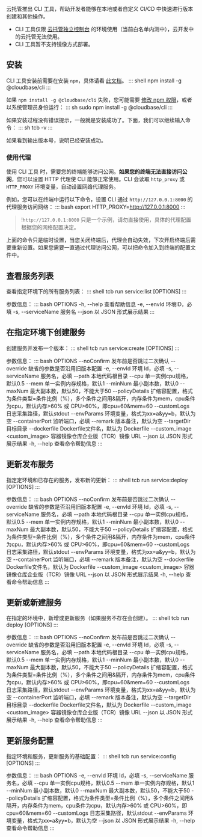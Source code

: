 
云托管推出 CLI 工具，帮助开发者能够在本地或者自定义 CI/CD 中快速进行版本创建和其他操作。

<dx-alert infotype="notice" title="">
<ul style = "margin-bottom: 0px;"><li>CLI 工具仅限 <a href = "https://console.cloud.tencent.com/tcbr">云托管独立控制台</a> 的环境使用（当前白名单内测中），云开发中的云托管无法使用。</li>
<li>CLI 工具暂不支持镜像方式部署。</li></ul>
</dx-alert>


## 安装

CLI 工具安装前需要在安装 `npm`，具体请看 [此文档](https://docs.npmjs.com/downloading-and-installing-node-js-and-npm)。
<dx-codeblock>
:::  shell
npm install -g @cloudbase/cli
:::
</dx-codeblock>


如果 `npm install -g @cloudbase/cli` 失败，您可能需要 [修改 npm 权限](https://docs.npmjs.com/resolving-eacces-permissions-errors-when-installing-packages-globally)，或者以系统管理员身份运行：
<dx-codeblock>
:::  sh
sudo npm install -g @cloudbase/cli
:::
</dx-codeblock>

如果安装过程没有错误提示，一般就是安装成功了。下面，我们可以继续输入命令：
<dx-codeblock>
:::  sh
tcb -v
:::
</dx-codeblock>


如果看到输出版本号，说明已经安装成功。

### 使用代理

使用 CLI 工具 时，需要您的终端能够访问公网。**如果您的终端无法直接访问公网**，您可以设置 HTTP 代理使 CLI 能够正常使用。CLI 会读取 `http_proxy` 或 `HTTP_PROXY` 环境变量，自动设置网络代理服务。

例如，您可以在终端中运行以下命令，设置 CLI 通过 `http://127.0.0.1:8000` 的代理服务访问网络：
<dx-codeblock>
:::  bash
export HTTP_PROXY=http://127.0.0.1:8000
:::
</dx-codeblock>


>!`http://127.0.0.1:8000` 只是一个示例，请勿直接使用，具体的代理配置根据您的网络配置决定。

上面的命令只是临时设置，当您关闭终端后，代理会自动失效，下次开启终端后需要重新设置。如果您需要一直通过代理访问公网，可以把命令加入到终端的配置文件中。

## 查看服务列表

查看指定环境下的所有服务列表：
<dx-codeblock>
:::  shell
tcb run service:list  [OPTIONS]
:::
</dx-codeblock>


参数信息：
<dx-codeblock>
:::  bash
OPTIONS
  -h, --help                     查看帮助信息
  -e, --envId                    环境ID，必填
  -s, --serviceName              服务名
  --json                         以 JSON 形式展示结果
:::
</dx-codeblock>


## 在指定环境下创建服务

创建服务并发布一个版本：
<dx-codeblock>
:::  shell
tcb run service:create [OPTIONS]
:::
</dx-codeblock>


参数信息：
<dx-codeblock>
:::  bash
OPTIONS
  --noConfirm                      发布前是否跳过二次确认
  --override                       缺省的参数是否沿用旧版本配置
  -e, --envId <envId>              环境 Id，必填
  -s, --serviceName <serviceName>  服务名，必填
  --path <path>                    本地代码根目录
  --cpu <cpu>                      单一实例cpu规格，默认0.5
  --mem <mem>                      单一实例内存规格，默认1
  --minNum <minNum>                最小副本数，默认0
  --maxNum <maxNum>                最大副本数，默认50，不能大于50
  --policyDetails <policyDetails>  扩缩容配置，格式为条件类型=条件比例（%），多个条件之间用&隔开，内存条件为mem，cpu条件为cpu，默认内存>60% 或 CPU>60%，即cpu=60&mem=60
  --customLogs <customLogs>        日志采集路径，默认stdout
  --envParams <envParams>          环境变量，格式为xx=a&yy=b，默认为空
  --containerPort <containerPort>  监听端口，必填
  --remark <remark>                版本备注，默认为空
  --targetDir <targetDir>          目标目录
  --dockerfile <dockerfile>        Dockerfile文件名，默认为 Dockerfile
  --custom_image <custom_image>    容器镜像仓库企业版（TCR）镜像 URL
  --json                           以 JSON 形式展示结果
  -h, --help                       查看命令帮助信息
:::
</dx-codeblock>


## 更新发布服务

指定定环境和已存在的服务，发布新的更新：
<dx-codeblock>
:::  shell
tcb run service:deploy [OPTIONS]
:::
</dx-codeblock>


参数信息：
<dx-codeblock>
:::  bash
OPTIONS
  --noConfirm                      发布前是否跳过二次确认
  --override                       缺省的参数是否沿用旧版本配置
  -e, --envId <envId>              环境 Id，必填
  -s, --serviceName <serviceName>  服务名，必填
  --path <path>                    本地代码根目录
  --cpu <cpu>                      单一实例cpu规格，默认0.5
  --mem <mem>                      单一实例内存规格，默认1
  --minNum <minNum>                最小副本数，默认0
  --maxNum <maxNum>                最大副本数，默认50，不能大于50
  --policyDetails <policyDetails>  扩缩容配置，格式为条件类型=条件比例（%），多个条件之间用&隔开，内存条件为mem，cpu条件为cpu，默认内存>60% 或 CPU>60%，即cpu=60&mem=60
  --customLogs <customLogs>        日志采集路径，默认stdout
  --envParams <envParams>          环境变量，格式为xx=a&yy=b，默认为空
  --containerPort <containerPort>  监听端口，必填
  --remark <remark>                版本备注，默认为空
  --dockerfile <dockerfile>        Dockerfile文件名，默认为 Dockerfile
  --custom_image <custom_image>    容器镜像仓库企业版（TCR）镜像 URL
  --json                           以 JSON 形式展示结果
  -h, --help                       查看命令帮助信息
:::
</dx-codeblock>



## 更新或新建服务

在指定的环境中，新增或更新服务（如果服务不存在会创建）。
<dx-codeblock>
:::  shell
tcb run deploy [OPTIONS]
:::
</dx-codeblock>


参数信息：
<dx-codeblock>
:::  bash
OPTIONS
  --noConfirm                      发布前是否跳过二次确认
  --override                       缺省的参数是否沿用旧版本配置
  -e, --envId <envId>              环境 Id，必填
  -s, --serviceName <serviceName>  服务名，必填
  --path <path>                    本地代码根目录
  --cpu <cpu>                      单一实例cpu规格，默认0.5
  --mem <mem>                      单一实例内存规格，默认1
  --minNum <minNum>                最小副本数，默认0
  --maxNum <maxNum>                最大副本数，默认50，不能大于50
  --policyDetails <policyDetails>  扩缩容配置，格式为条件类型=条件比例（%），多个条件之间用&隔开，内存条件为mem，cpu条件为cpu，默认内存>60% 或 CPU>60%，即cpu=60&mem=60
  --customLogs <customLogs>        日志采集路径，默认stdout
  --envParams <envParams>          环境变量，格式为xx=a&yy=b，默认为空
  --containerPort <containerPort>  监听端口，必填
  --remark <remark>                版本备注，默认为空
  --targetDir <targetDir>          目标目录
  --dockerfile <dockerfile>        Dockerfile文件名，默认为 Dockerfile
  --custom_image <custom_image>    容器镜像仓库企业版（TCR）镜像 URL
  --json                           以 JSON 形式展示结果
  -h, --help                       查看命令帮助信息
:::
</dx-codeblock>



## 更新服务配置

指定环境和服务，更新服务的基础配置：
<dx-codeblock>
:::  shell
tcb run service:config [OPTIONS]
:::
</dx-codeblock>


参数信息：
<dx-codeblock>
:::  bash
OPTIONS
  -e, --envId <envId>              环境 Id，必填
  -s, --serviceName <serviceName>  服务名，必填
  --cpu <cpu>                      单一实例cpu规格，默认0.5
  --mem <mem>                      单一实例内存规格，默认1
  --minNum <minNum>                最小副本数，默认0
  --maxNum <maxNum>                最大副本数，默认50，不能大于50
  --policyDetails <policyDetails>  扩缩容配置，格式为条件类型=条件比例（%），多个条件之间用&隔开，内存条件为mem，cpu条件为cpu，默认内存>60% 或 CPU>60%，即cpu=60&mem=60
  --customLogs <customLogs>        日志采集路径，默认stdout
  --envParams <envParams>          环境变量，格式为xx=a&yy=b，默认为空
  --json                           以 JSON 形式展示结果
  -h, --help                       查看命令帮助信息
:::
</dx-codeblock>


